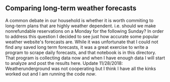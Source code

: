 
## Comparing long-term weather forecasts

A common debate in our household is whether it is worth commiting to long-term plans that are highly weather dependent. i.e. should we make nonrefundable reservations on a Monday for the following Sunday? In order to address this question I decided to see just how accurate some popular weather website's forecasts are. While it was unfortunate that I could not find any saved long term forecasts, it was a great exercise to write a program to scrape daily forecasts, and that notebook is in this directory. That program is collecting data now and when I have enough data I will start to analyze and post the results here. Update 11/28/2018: Weatherunderground was not cooperating but I think I have all the kinks worked out and I am running the code <em>now</em>.
